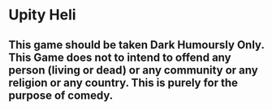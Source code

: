 <h1>Upity Heli</h1>
<h2>This game should be taken Dark Humoursly Only. This Game does not to intend to offend any person (living or dead) or any community or any religion or any country. This is purely for the purpose of comedy.</h2>

